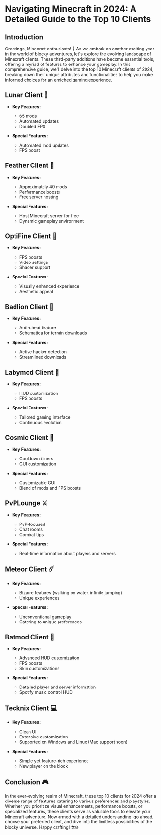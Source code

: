 # Navigating Minecraft in 2024: A Detailed Guide to the Top 10 Clients

## Introduction

Greetings, Minecraft enthusiasts! 🌟 As we embark on another exciting year in the world of blocky adventures, let's explore the evolving landscape of Minecraft clients. These third-party additions have become essential tools, offering a myriad of features to enhance your gameplay. In this comprehensive guide, we'll delve into the top 10 Minecraft clients of 2024, breaking down their unique attributes and functionalities to help you make informed choices for an enriched gaming experience.

## Lunar Client 🌙

- **Key Features:**
  - 65 mods
  - Automated updates
  - Doubled FPS

- **Special Features:**
  - Automated mod updates
  - FPS boost

## Feather Client 👀

- **Key Features:**
  - Approximately 40 mods
  - Performance boosts
  - Free server hosting

- **Special Features:**
  - Host Minecraft server for free
  - Dynamic gameplay environment

## OptiFine Client 🌈

- **Key Features:**
  - FPS boosts
  - Video settings
  - Shader support

- **Special Features:**
  - Visually enhanced experience
  - Aesthetic appeal

## Badlion Client 🦁

- **Key Features:**
  - Anti-cheat feature
  - Schematica for terrain downloads

- **Special Features:**
  - Active hacker detection
  - Streamlined downloads

## Labymod Client 🎨

- **Key Features:**
  - HUD customization
  - FPS boosts

- **Special Features:**
  - Tailored gaming interface
  - Continuous evolution

## Cosmic Client 🚀

- **Key Features:**
  - Cooldown timers
  - GUI customization

- **Special Features:**
  - Customizable GUI
  - Blend of mods and FPS boosts

## PvPLounge ⚔️

- **Key Features:**
  - PvP-focused
  - Chat rooms
  - Combat tips

- **Special Features:**
  - Real-time information about players and servers

## Meteor Client ☄️

- **Key Features:**
  - Bizarre features (walking on water, infinite jumping)
  - Unique experiences

- **Special Features:**
  - Unconventional gameplay
  - Catering to unique preferences

## Batmod Client 🦇

- **Key Features:**
  - Advanced HUD customization
  - FPS boosts
  - Skin customizations

- **Special Features:**
  - Detailed player and server information
  - Spotify music control HUD

## Tecknix Client 💻

- **Key Features:**
  - Clean UI
  - Extensive customization
  - Supported on Windows and Linux (Mac support soon)

- **Special Features:**
  - Simple yet feature-rich experience
  - New player on the block

## Conclusion 🎮

In the ever-evolving realm of Minecraft, these top 10 clients for 2024 offer a diverse range of features catering to various preferences and playstyles. Whether you prioritize visual enhancements, performance boosts, or specialized features, these clients serve as valuable tools to elevate your Minecraft adventure. Now armed with a detailed understanding, go ahead, choose your preferred client, and dive into the limitless possibilities of the blocky universe. Happy crafting! 🛠️🌐
